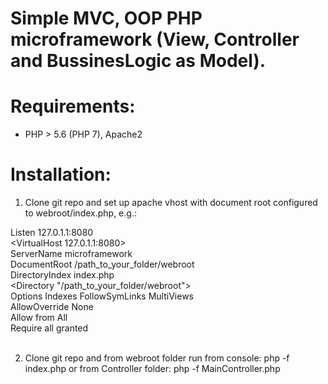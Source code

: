 # Simple MVC, OOP PHP microframework (View, Controller and BussinesLogic as Model).

# Requirements:
- PHP > 5.6 (PHP 7), Apache2


# Installation: 

1. Clone git repo and set up apache vhost with document root configured to webroot/index.php, e.g.:

Listen 127.0.1.1:8080  
<VirtualHost 127.0.1.1:8080>  
  ServerName microframework  
  DocumentRoot /path_to_your_folder/webroot  
  DirectoryIndex index.php  
  <Directory "/path_to_your_folder/webroot">  
    Options Indexes FollowSymLinks MultiViews  
    AllowOverride None  
    Allow from All  
    Require all granted  
  </Directory>  
</VirtualHost>  

2. Clone git repo and from webroot folder run from console: php -f index.php or from Controller folder: php -f MainController.php


